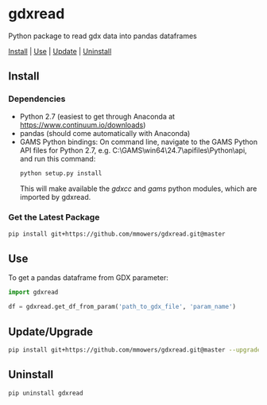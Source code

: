 # gdxread

Python package to read gdx data into pandas dataframes

[Install](#install) | [Use](#use) | [Update](#update) | [Uninstall](#uninstall)

## Install

### Dependencies

- Python 2.7 (easiest to get through Anaconda at https://www.continuum.io/downloads)
- pandas (should come automatically with Anaconda)
- GAMS Python bindings: On command line, navigate to the GAMS Python API files for Python 2.7, e.g. C:\GAMS\win64\24.7\apifiles\Python\api, and run this command:
  ```bash
  python setup.py install
  ```
  This will make available the *gdxcc* and *gams* python modules, which are imported by gdxread.

### Get the Latest Package

```bash
pip install git+https://github.com/mmowers/gdxread.git@master
```

## Use

To get a pandas dataframe from GDX parameter:

```python
import gdxread

df = gdxread.get_df_from_param('path_to_gdx_file', 'param_name')
```

## Update/Upgrade

```bash
pip install git+https://github.com/mmowers/gdxread.git@master --upgrade
```

## Uninstall

```
pip uninstall gdxread
```